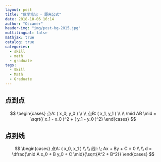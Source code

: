 ```yaml
---
layout: post
title: "数学笔记 - 距离公式"
date: 2018-10-06 16:14
author: "Oscaner"
header-img: "img/post-bg-2015.jpg"
multilingual: false
mathjax: true
catalog: true
categories:
  - skill
  - math
  - graduate
tags:
  - Skill
  - Math
  - Graduate
---
```


## 点到点

$$
\begin{cases}
  点A: ( x_0, y_0 )
  \\ \\
  点B: ( x_1, y_1 )
  \\ \\
  \mid AB \mid = \sqrt{( x_1 - x_0 )^2 + ( y_1 - y_0 )^2}
\end{cases}
$$

## 点到线

$$
\begin{cases}
  点A: ( x_0, x_1 )
  \\ \\
  线l: \; Ax + By + C = 0
  \\ \\
  d = \dfrac{\mid A x_0 + B y_0 + C \mid}{\sqrt{A^2 + B^2}}
\end{cases}
$$
